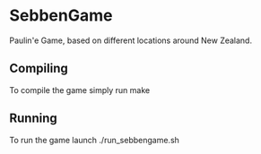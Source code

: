 SebbenGame
==========

Paulin'e Game, based on different locations around New Zealand. 

Compiling
---------
To compile the game simply run make

Running
-------
To run the game launch ./run\_sebbengame.sh
